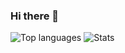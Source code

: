 ### Hi there 👋

![Top languages](https://github-readme-stats.vercel.app/api/top-langs/?username=PeskovV)
![Stats](https://github-readme-stats.vercel.app/api?username=PeskovV&count_private=true&include_all_commits=true&show_icons=true)